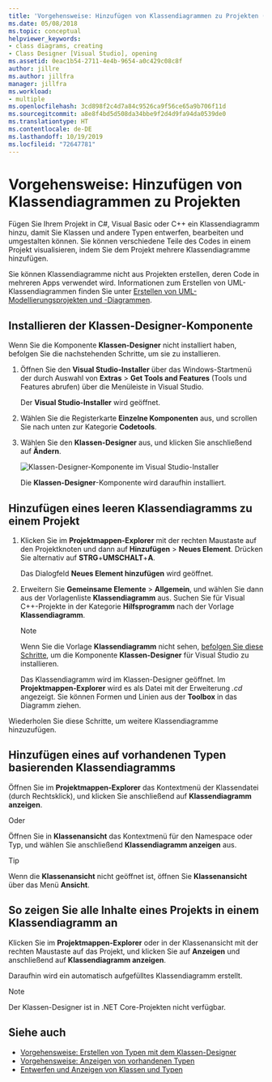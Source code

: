 ```yaml
---
title: 'Vorgehensweise: Hinzufügen von Klassendiagrammen zu Projekten (Klassen-Designer)'
ms.date: 05/08/2018
ms.topic: conceptual
helpviewer_keywords:
- class diagrams, creating
- Class Designer [Visual Studio], opening
ms.assetid: 0eac1b54-2711-4e4b-9654-a0c429c08c8f
author: jillre
ms.author: jillfra
manager: jillfra
ms.workload:
- multiple
ms.openlocfilehash: 3cd898f2c4d7a84c9526ca9f56ce65a9b706f11d
ms.sourcegitcommit: a8e8f4bd5d508da34bbe9f2d4d9fa94da0539de0
ms.translationtype: HT
ms.contentlocale: de-DE
ms.lasthandoff: 10/19/2019
ms.locfileid: "72647781"
---
```

# <a name="how-to-add-class-diagrams-to-projects"></a>Vorgehensweise: Hinzufügen von Klassendiagrammen zu Projekten

Fügen Sie Ihrem Projekt in C#, Visual Basic oder C++ ein Klassendiagramm hinzu, damit Sie Klassen und andere Typen entwerfen, bearbeiten und umgestalten können. Sie können verschiedene Teile des Codes in einem Projekt visualisieren, indem Sie dem Projekt mehrere Klassendiagramme hinzufügen.

Sie können Klassendiagramme nicht aus Projekten erstellen, deren Code in mehreren Apps verwendet wird. Informationen zum Erstellen von UML-Klassendiagrammen finden Sie unter [Erstellen von UML-Modellierungsprojekten und -Diagrammen](../../modeling/create-uml-modeling-projects-and-diagrams.md).

## <a name="install-the-class-designer-component"></a>Installieren der Klassen-Designer-Komponente

Wenn Sie die Komponente **Klassen-Designer** nicht installiert haben, befolgen Sie die nachstehenden Schritte, um sie zu installieren.

1. Öffnen Sie den **Visual Studio-Installer** über das Windows-Startmenü der durch Auswahl von **Extras** > **Get Tools and Features** (Tools und Features abrufen) über die Menüleiste in Visual Studio.

   Der **Visual Studio-Installer** wird geöffnet.

1. Wählen Sie die Registerkarte **Einzelne Komponenten** aus, und scrollen Sie nach unten zur Kategorie **Codetools**.

1. Wählen Sie den **Klassen-Designer** aus, und klicken Sie anschließend auf **Ändern**.

   ![Klassen-Designer-Komponente im Visual Studio-Installer](media/class-designer-component.png)

   Die **Klassen-Designer**-Komponente wird daraufhin installiert.

## <a name="add-a-blank-class-diagram-to-a-project"></a>Hinzufügen eines leeren Klassendiagramms zu einem Projekt

1. Klicken Sie im **Projektmappen-Explorer** mit der rechten Maustaste auf den Projektknoten und dann auf **Hinzufügen** > **Neues Element**. Drücken Sie alternativ auf **STRG**+**UMSCHALT**+**A**.

   Das Dialogfeld **Neues Element hinzufügen** wird geöffnet.

2. Erweitern Sie **Gemeinsame Elemente** > **Allgemein**, und wählen Sie dann aus der Vorlagenliste **Klassendiagramm** aus. Suchen Sie für Visual C++-Projekte in der Kategorie **Hilfsprogramm** nach der Vorlage **Klassendiagramm**.

   > [!NOTE]
   > Wenn Sie die Vorlage **Klassendiagramm** nicht sehen, [befolgen Sie diese Schritte](#install-the-class-designer-component), um die Komponente **Klassen-Designer** für Visual Studio zu installieren.

   Das Klassendiagramm wird im Klassen-Designer geöffnet. Im **Projektmappen-Explorer** wird es als Datei mit der Erweiterung *.cd* angezeigt. Sie können Formen und Linien aus der **Toolbox** in das Diagramm ziehen.

Wiederholen Sie diese Schritte, um weitere Klassendiagramme hinzuzufügen.

## <a name="add-a-class-diagram-based-on-existing-types"></a>Hinzufügen eines auf vorhandenen Typen basierenden Klassendiagramms

Öffnen Sie im **Projektmappen-Explorer** das Kontextmenü der Klassendatei (durch Rechtsklick), und klicken Sie anschließend auf **Klassendiagramm anzeigen**.

Oder

Öffnen Sie in **Klassenansicht** das Kontextmenü für den Namespace oder Typ, und wählen Sie anschließend **Klassendiagramm anzeigen** aus.

> [!TIP]
> Wenn die **Klassenansicht** nicht geöffnet ist, öffnen Sie **Klassenansicht** über das Menü **Ansicht**.

## <a name="to-display-the-contents-of-a-complete-project-in-a-class-diagram"></a>So zeigen Sie alle Inhalte eines Projekts in einem Klassendiagramm an

Klicken Sie im **Projektmappen-Explorer** oder in der Klassenansicht mit der rechten Maustaste auf das Projekt, und klicken Sie auf **Anzeigen** und anschließend auf **Klassendiagramm anzeigen**.

Daraufhin wird ein automatisch aufgefülltes Klassendiagramm erstellt.

> [!NOTE]
> Der Klassen-Designer ist in .NET Core-Projekten nicht verfügbar.

## <a name="see-also"></a>Siehe auch

- [Vorgehensweise: Erstellen von Typen mit dem Klassen-Designer](how-to-create-types.md)
- [Vorgehensweise: Anzeigen von vorhandenen Typen](how-to-view-existing-types.md)
- [Entwerfen und Anzeigen von Klassen und Typen](designing-and-viewing-classes-and-types.md)
